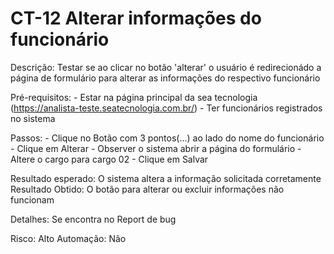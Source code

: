 # CT-12 Alterar informações do funcionário

Descrição: Testar se ao clicar no botão 'alterar' o usuário é redirecionádo a página de formulário para alterar as informações do respectivo funcionário

Pré-requisitos:
    - Estar na página principal da sea tecnologia (https://analista-teste.seatecnologia.com.br/)
    - Ter funcionários registrados no sistema

Passos:
    - Clique no Botão com 3 pontos(...) ao lado do nome do funcionário
    - Clique em Alterar
    - Observer o sistema abrir a página do formulário
    - Altere o cargo para cargo 02
    - Clique em Salvar

Resultado esperado: O sistema altera a informação solicitada corretamente
Resultado Obtido: O botão para alterar ou excluir informações não funcionam

Detalhes: Se encontra no Report de bug

Risco: Alto
Automação: Não
